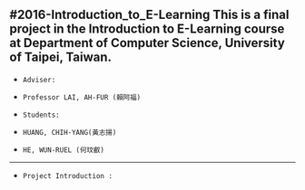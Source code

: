 #2016-Introduction_to_E-Learning
This is a final project in the Introduction to E-Learning course at Department of Computer Science, University of Taipei, Taiwan.
--------------------------------------------------
+     Adviser: 
+     Professor LAI, AH-FUR (賴阿福)
+     Students:
+     HUANG, CHIH-YANG(黃志揚) 
+     HE, WUN-RUEL (何玟叡)  


---------------------------------------------------------------------------------------------
+     Project Introduction :



